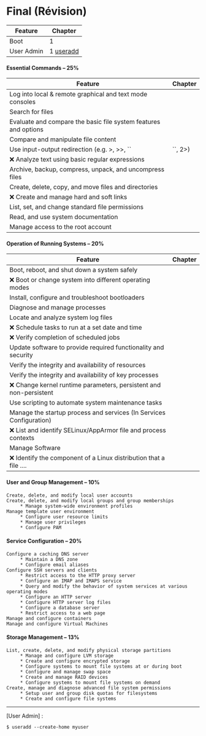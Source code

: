 # Final (Révision)



|   Feature              | Chapter                                                                         |
|------------------------|---------------------------------------------------------------------------------|
|   Boot                 | 1                                                                               |
|   User Admin           | 1 [useradd](https://www.tecmint.com/add-users-in-linux/)                        |



#### Essential Commands – 25%

|   Feature                                                           | Chapter                                       |
|---------------------------------------------------------------------|-----------------------------------------------|
| Log into local & remote graphical and text mode consoles            |                                               |
| Search for files                                                    |                                               |
| Evaluate and compare the basic file system features and options     |                                               |
| Compare and manipulate file content                                 |                                               |
| Use input-output redirection (e.g. >, >>, ``|``, 2>)                |                                               |
| :x: Analyze text using basic regular expressions                    |                                               |
| Archive, backup, compress, unpack, and uncompress files             |                                               |
| Create, delete, copy, and move files and directories                |                                               |
| :x: Create and manage hard and soft links                           |                                               |
| List, set, and change standard file permissions                     |                                               |
| Read, and use system documentation                                  |                                               |
| Manage access to the root account                                   |                                               |

#### Operation of Running Systems – 20%

|   Feature                                                           | Chapter                                       |
|---------------------------------------------------------------------|-----------------------------------------------|
| Boot, reboot, and shut down a system safely                         |                                               |
| :x: Boot or change system into different operating modes            |                                               |
| Install, configure and troubleshoot bootloaders                     |                                               |
| Diagnose and manage processes                                       |                                               |
| Locate and analyze system log files                                 |                                               |
| :x: Schedule tasks to run at a set date and time                    |                                               |
| :x: Verify completion of scheduled jobs                             |                                               |
| Update software to provide required functionality and security      |                                               |
| Verify the integrity and availability of resources                  |                                               |
| Verify the integrity and availability of key processes              |                                               |
| :x: Change kernel runtime parameters, persistent and non-persistent |                                               |
| Use scripting to automate system maintenance tasks                  |                                               |
| Manage the startup process and services (In Services Configuration) |                                               |
| :x: List and identify SELinux/AppArmor file and process contexts    |                                               |
| Manage Software                                                     |                                               |
| :x: Identify the component of a Linux distribution that a file .... |                                               |


#### User and Group Management – 10%

```
Create, delete, and modify local user accounts
Create, delete, and modify local groups and group memberships
     * Manage system-wide environment profiles
Manage template user environment
     * Configure user resource limits
     * Manage user privileges
     * Configure PAM
```

#### Service Configuration – 20%

```
Configure a caching DNS server
     * Maintain a DNS zone
     * Configure email aliases
Configure SSH servers and clients
     * Restrict access to the HTTP proxy server
     * Configure an IMAP and IMAPS service
     * Query and modify the behavior of system services at various operating modes
     * Configure an HTTP server
     * Configure HTTP server log files
     * Configure a database server
     * Restrict access to a web page
Manage and configure containers
Manage and configure Virtual Machines
```

#### Storage Management – 13%

```
List, create, delete, and modify physical storage partitions
     * Manage and configure LVM storage
     * Create and configure encrypted storage
     * Configure systems to mount file systems at or during boot
     * Configure and manage swap space
     * Create and manage RAID devices
     * Configure systems to mount file systems on demand
Create, manage and diagnose advanced file system permissions
     * Setup user and group disk quotas for filesystems
     * Create and configure file systems
```


<hr>


[User Admin] :

```
$ useradd --create-home myuser 
```


